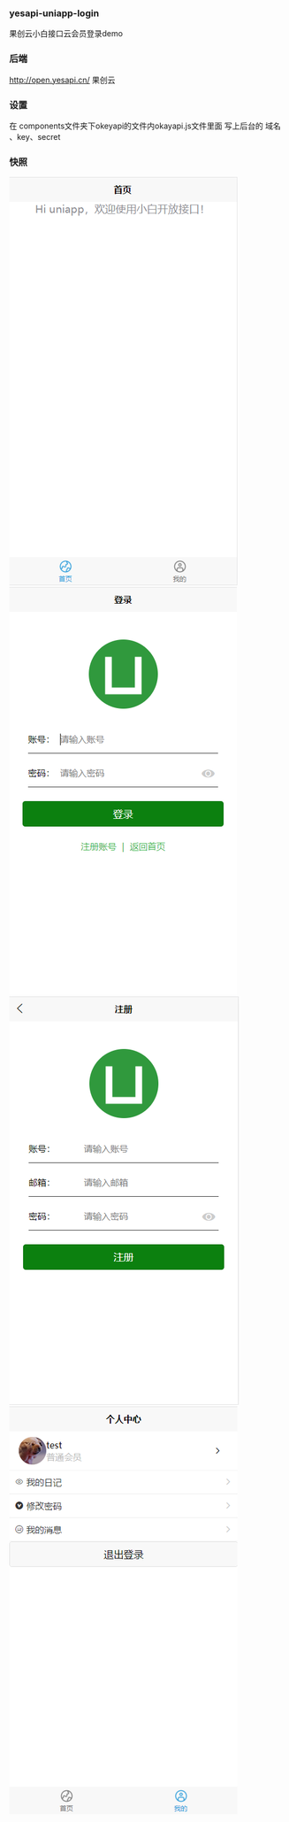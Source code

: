 ### yesapi-uniapp-login
果创云小白接口云会员登录demo

### 后端 
http://open.yesapi.cn/ 果创云

### 设置
在 components文件夹下okeyapi的文件内okayapi.js文件里面 写上后台的 域名 、key、secret

### 快照
![image](doc/1.png)
![image](doc/2.png)
![image](doc/3.png)
![image](doc/4.png)

